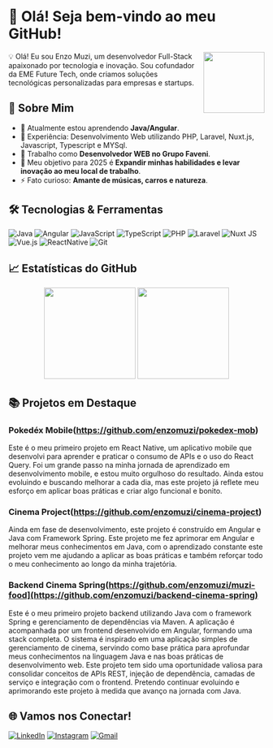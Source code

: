 # 👋 Olá! Seja bem-vindo ao meu GitHub!

<img align="right" src="https://github.githubassets.com/images/modules/logos_page/GitHub-Mark.png" width="120">

💡 Olá! Eu sou Enzo Muzi, um desenvolvedor Full-Stack apaixonado por tecnologia e inovação. Sou cofundador da EME Future Tech, onde criamos soluções tecnológicas personalizadas para empresas e startups.


## 🚀 Sobre Mim

- 🌱 Atualmente estou aprendendo **Java/Angular**.
- 🔹 Experiência: Desenvolvimento Web utilizando PHP, Laravel, Nuxt.js, Javascript, Typescript e MYSql.
- 💼 Trabalho como **Desenvolvedor WEB no Grupo Faveni**.
- 🎯 Meu objetivo para 2025 é **Expandir minhas habilidades e levar inovação ao meu local de trabalho**.
- ⚡ Fato curioso: **Amante de músicas, carros e natureza**.


## 🛠️ Tecnologias & Ferramentas

![Java](https://img.shields.io/badge/java-%23ED8B00.svg?style=for-the-badge&logo=openjdk&logoColor=white)
![Angular](https://img.shields.io/badge/angular-%23FF2D20.svg?style=for-the-badge&logo=angular&logoColor=white)
![JavaScript](https://img.shields.io/badge/JavaScript-F7DF1E?style=for-the-badge&logo=javascript&logoColor=black)
![TypeScript](https://img.shields.io/badge/TypeScript-007ACC?style=for-the-badge&logo=typescript&logoColor=white)
![PHP](https://img.shields.io/badge/PHP-777BB4?style=for-the-badge&logo=php&logoColor=white)
![Laravel](https://img.shields.io/badge/laravel-%23FF2D20.svg?style=for-the-badge&logo=laravel&logoColor=white)
![Nuxt JS](https://img.shields.io/badge/Nuxt-002E3B?style=for-the-badge&logo=nuxt.js&logoColor=#00DC82)
![Vue.js](https://img.shields.io/badge/vue.js-%2335495e.svg?style=for-the-badge&logo=vuedotjs&logoColor=%234FC08D)
![ReactNative](https://img.shields.io/badge/ReactNative-20232A?style=for-the-badge&logo=react&logoColor=61DAFB)
![Git](https://img.shields.io/badge/GIT-E44C30?style=for-the-badge&logo=git&logoColor=white)


## 📈 Estatísticas do GitHub

<div align="center">
  <img height="180em" src="https://github-readme-stats.vercel.app/api?username=enzomuzi&show_icons=true&theme=dracula&include_all_commits=true&count_private=true"/>
  <img height="180em" src="https://github-readme-stats.vercel.app/api/top-langs/?username=enzomuzi&layout=compact&langs_count=7&theme=dracula"/>
</div>


## 📚 Projetos em Destaque

### Pokedéx Mobile(https://github.com/enzomuzi/pokedex-mob)
Este é o meu primeiro projeto em React Native, um aplicativo mobile que desenvolvi para aprender e praticar o consumo de APIs e o uso do React Query. Foi um grande passo na minha jornada de aprendizado em desenvolvimento mobile, e estou muito orgulhoso do resultado. Ainda estou evoluindo e buscando melhorar a cada dia, mas este projeto já reflete meu esforço em aplicar boas práticas e criar algo funcional e bonito.

### Cinema Project(https://github.com/enzomuzi/cinema-project)
Ainda em fase de desenvolvimento, este projeto é construído em Angular e Java com Framework Spring. Este projeto me fez aprimorar em Angular e melhorar meus conhecimentos em Java, com o aprendizado constante este projeto vem me ajudando a aplicar as boas práticas e também reforçar todo o meu conhecimento ao longo da minha trajetória.

### Backend Cinema Spring(https://github.com/enzomuzi/muzi-food](https://github.com/enzomuzi/backend-cinema-spring)
Este é o meu primeiro projeto backend utilizando Java com o framework Spring e gerenciamento de dependências via Maven. A aplicação é acompanhada por um frontend desenvolvido em Angular, formando uma stack completa. O sistema é inspirado em uma aplicação simples de gerenciamento de cinema, servindo como base prática para aprofundar meus conhecimentos na linguagem Java e nas boas práticas de desenvolvimento web. Este projeto tem sido uma oportunidade valiosa para consolidar conceitos de APIs REST, injeção de dependência, camadas de serviço e integração com o frontend. Pretendo continuar evoluindo e aprimorando este projeto à medida que avanço na jornada com Java.


## 🌐 Vamos nos Conectar!

[![LinkedIn](https://img.shields.io/badge/-LinkedIn-0077B5?logo=linkedin&logoColor=white&style=flat-square)](https://www.linkedin.com/in/enzomuzi/)
[![Instagram](https://img.shields.io/badge/-Instagram-E4405F?logo=instagram&logoColor=white&style=flat-square)](https://www.instagram.com/hermidorff/)
[![Gmail](https://img.shields.io/badge/-Gmail-D14836?logo=gmail&logoColor=white&style=flat-square)](mailto:enzomuzi7@gmail.com)
